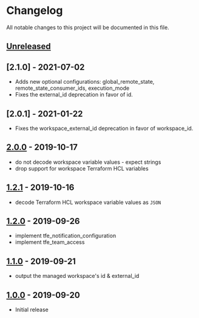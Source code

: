 # Changelog

All notable changes to this project will be documented in this file.

## [Unreleased]

## [2.1.0] - 2021-07-02
- Adds new optional configurations: global_remote_state, remote_state_consumer_ids, execution_mode
- Fixes the external_id deprecation in favor of id.
## [2.0.1] - 2021-01-22
- Fixes the workspace_external_id deprecation in favor of workspace_id.

## [2.0.0] - 2019-10-17

- do not decode workspace variable values - expect strings
- drop support for workspace Terraform HCL variables

## [1.2.1] - 2019-10-16

- decode Terraform HCL workspace variable values as `JSON`

## [1.2.0] - 2019-09-26

- implement tfe_notification_configuration
- implement tfe_team_access

## [1.1.0] - 2019-09-21

- output the managed workspace's id & external_id

## [1.0.0] - 2019-09-20

- Initial release

[Unreleased]: https://github.com/nephosolutions/terraform-google-gcp-project/compare/v2.0.0...HEAD
[2.0.0]: https://github.com/nephosolutions/terraform-google-gcp-project/compare/v1.2.1...v2.0.0
[1.2.1]: https://github.com/nephosolutions/terraform-google-gcp-project/compare/v1.2.0...v1.2.1
[1.2.0]: https://github.com/nephosolutions/terraform-google-gcp-project/compare/v1.1.0...v1.2.0
[1.1.0]: https://github.com/nephosolutions/terraform-google-gcp-project/compare/v1.0.0...v1.1.0
[1.0.0]: https://github.com/nephosolutions/terraform-google-gcp-project/releases/tag/v1.0.0
